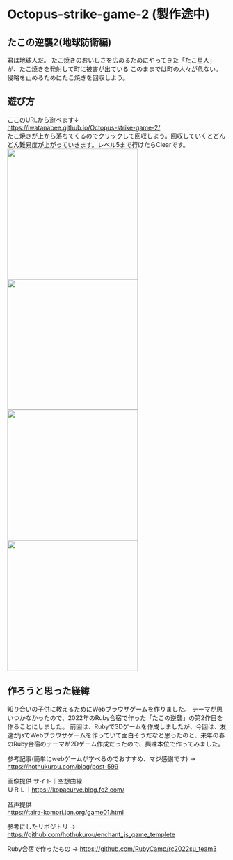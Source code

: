 # Octopus-strike-game-2 (製作途中)

## たこの逆襲2(地球防衛編)
君は地球人だ。
たこ焼きのおいしさを広めるためにやってきた「たこ星人」が、たこ焼きを発射して町に被害が出ている
このままでは町の人々が危ない。侵略を止めるためにたこ焼きを回収しよう。

## 遊び方  
ここのURLから遊べます↓  
https://iwatanabee.github.io/Octopus-strike-game-2/  
たこ焼きが上から落ちてくるのでクリックして回収しよう。回収していくとどんどん難易度が上がっていきます。レベル5まで行けたらClearです。    
<img src="https://user-images.githubusercontent.com/83575309/208451307-bab4c6d9-b856-4473-a273-b903f2e8e356.png" width=300><img src="https://user-images.githubusercontent.com/83575309/208451842-9a64cce3-7a77-4a63-8448-c632ced0165d.png" width=300>  
<img src="https://user-images.githubusercontent.com/83575309/208452030-af752baf-a0bc-4f90-a23a-5444dc52999e.png" width=300><img src="https://user-images.githubusercontent.com/83575309/208451563-d3f408da-6195-4e58-af75-359bd0fe6131.png" width=300>





## 作ろうと思った経緯
知り合いの子供に教えるためにWebブラウザゲームを作りました。
テーマが思いつかなかったので、2022年のRuby合宿で作った「たこの逆襲」の第2作目を作ることにしました。
前回は、Rubyで3Dゲームを作成しましたが、今回は、友達がjsでWebブラウザゲームを作っていて面白そうだなと思ったのと、来年の春のRuby合宿のテーマが2Dゲーム作成だったので、興味本位で作ってみました。


参考記事(簡単にwebゲームが学べるのでおすすめ、マジ感謝です) → https://hothukurou.com/blog/post-599  

画像提供
サイト｜空想曲線  
ＵＲＬ｜https://kopacurve.blog.fc2.com/  

音声提供  
https://taira-komori.jpn.org/game01.html  
  
参考にしたリポジトリ → https://github.com/hothukurou/enchant_js_game_templete  


Ruby合宿で作ったもの → https://github.com/RubyCamp/rc2022su_team3  
